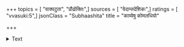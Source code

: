 +++
topics = [ "वाक्पटुता", "प्रौढोक्तिः",]
sources = [ "वेदान्तदेशिकः",]
ratings = [ "vvasuki:5",]
jsonClass = "Subhaashita"
title = "काव्येषु कोमलधियो"

+++

<details><summary>Text</summary>

काव्येषु कोमलधियो वयमेव नान्ये  
तर्केषु कर्कशधियो वयमेव।  
तत्त्वे विनिश्चितधियो वयमेव नान्ये  
कृष्णे समर्पितधियो वयमेव नान्ये॥
</details>
